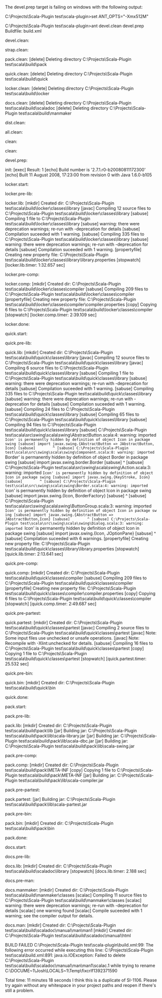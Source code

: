 The devel.prep target is failing on windows with the following output:

C:\Projects\Scala-Plugin test\scala-plugin>set ANT_OPTS="-Xmx512M"

C:\Projects\Scala-Plugin test\scala-plugin>ant devel.clean devel.prep
Buildfile: build.xml

devel.clean:

strap.clean:

pack.clean:
   [delete] Deleting directory C:\Projects\Scala-Plugin test\scala\build\pack

quick.clean:
   [delete] Deleting directory C:\Projects\Scala-Plugin test\scala\build\quick

locker.clean:
   [delete] Deleting directory C:\Projects\Scala-Plugin test\scala\build\locker

docs.clean:
   [delete] Deleting directory C:\Projects\Scala-Plugin test\scala\build\scaladoc
   [delete] Deleting directory C:\Projects\Scala-Plugin test\scala\build\manmaker

dist.clean:

all.clean:

clean:

clean:

devel.prep:

init:
     [exec] Result: 1
     [echo] Build number is '2.7.1.r0-b20080811172300'
     [echo] Built 11 August 2008, 17:23:00 from revision 0 with Java 1.6.0-b105

locker.start:

locker.pre-lib:

locker.lib:
    [mkdir] Created dir: C:\Projects\Scala-Plugin test\scala\build\locker\classes\library
    [javac] Compiling 12 source files to C:\Projects\Scala-Plugin test\scala\build\locker\classes\library
   [sabuse] Compiling 1 file to C:\Projects\Scala-Plugin test\scala\build\locker\classes\library
   [sabuse] warning: there were deprecation warnings; re-run with -deprecation for details
   [sabuse] Compilation suceeded with 1 warning.
   [sabuse] Compiling 335 files to C:\Projects\Scala-Plugin test\scala\build\locker\classes\library
   [sabuse] warning: there were deprecation warnings; re-run with -deprecation for details
   [sabuse] Compilation suceeded with 1 warning.
[propertyfile] Creating new property file: C:\Projects\Scala-Plugin test\scala\build\locker\classes\library\library.properties
[stopwatch] [locker.lib.timer: 1:32.657 sec]

locker.pre-comp:

locker.comp:
    [mkdir] Created dir: C:\Projects\Scala-Plugin test\scala\build\locker\classes\compiler
   [sabuse] Compiling 209 files to C:\Projects\Scala-Plugin test\scala\build\locker\classes\compiler
[propertyfile] Creating new property file: C:\Projects\Scala-Plugin test\scala\build\locker\classes\compiler\compiler.properties
     [copy] Copying 6 files to C:\Projects\Scala-Plugin test\scala\build\locker\classes\compiler
[stopwatch] [locker.comp.timer: 2:39.109 sec]

locker.done:

quick.start:

quick.pre-lib:

quick.lib:
    [mkdir] Created dir: C:\Projects\Scala-Plugin test\scala\build\quick\classes\library
    [javac] Compiling 12 source files to C:\Projects\Scala-Plugin test\scala\build\quick\classes\library
    [javac] Compiling 6 source files to C:\Projects\Scala-Plugin test\scala\build\quick\classes\library
   [sabuse] Compiling 1 file to C:\Projects\Scala-Plugin test\scala\build\quick\classes\library
   [sabuse] warning: there were deprecation warnings; re-run with -deprecation for details
   [sabuse] Compilation suceeded with 1 warning.
   [sabuse] Compiling 335 files to C:\Projects\Scala-Plugin test\scala\build\quick\classes\library
   [sabuse] warning: there were deprecation warnings; re-run with -deprecation for details
   [sabuse] Compilation suceeded with 1 warning.
   [sabuse] Compiling 24 files to C:\Projects\Scala-Plugin test\scala\build\quick\classes\library
   [sabuse] Compiling 65 files to C:\Projects\Scala-Plugin test\scala\build\quick\classes\library
   [sabuse] Compiling 94 files to C:\Projects\Scala-Plugin test\scala\build\quick\classes\library
   [sabuse] C:\Projects\Scala-Plugin test\scala\src\swing\scala\swing\AbstractButton.scala:4: warning: imported `Icon' is permanently hidden by definition of object Icon in package
 swing
   [sabuse] import javax.swing.{AbstractButton => JAbstractButton, Icon}
   [sabuse]        ^
   [sabuse] C:\Projects\Scala-Plugin test\scala\src\swing\scala\swing\Component.scala:8: warning: imported `Border' is permanently hidden by definition of object Border in package
swing
   [sabuse] import javax.swing.border.Border
   [sabuse]        ^
   [sabuse] C:\Projects\Scala-Plugin test\scala\src\swing\scala\swing\Action.scala:3: warning: imported `Icon' is permanently hidden by definition of object Icon in package swing
   [sabuse] import javax.swing.{KeyStroke, Icon}
   [sabuse]        ^
   [sabuse] C:\Projects\Scala-Plugin test\scala\src\swing\scala\swing\Border.scala:4: warning: imported `Icon' is permanently hidden by definition of object Icon in package swing
   [sabuse] import javax.swing.{Icon, BorderFactory}
   [sabuse]        ^
   [sabuse] C:\Projects\Scala-Plugin test\scala\src\swing\scala\swing\ButtonGroup.scala:3: warning: imported `Icon' is permanently hidden by definition of object Icon in package sw
ing
   [sabuse] import javax.swing.{AbstractButton => JAbstractButton,Icon}
   [sabuse]        ^
   [sabuse] C:\Projects\Scala-Plugin test\scala\src\swing\scala\swing\Dialog.scala:3: warning: imported `Icon' is permanently hidden by definition of object Icon in package swing
   [sabuse] import javax.swing.{Icon, JOptionPane}
   [sabuse]        ^
   [sabuse] Compilation suceeded with 6 warnings.
[propertyfile] Creating new property file: C:\Projects\Scala-Plugin test\scala\build\quick\classes\library\library.properties
[stopwatch] [quick.lib.timer: 2:13.641 sec]

quick.pre-comp:

quick.comp:
    [mkdir] Created dir: C:\Projects\Scala-Plugin test\scala\build\quick\classes\compiler
   [sabuse] Compiling 209 files to C:\Projects\Scala-Plugin test\scala\build\quick\classes\compiler
[propertyfile] Creating new property file: C:\Projects\Scala-Plugin test\scala\build\quick\classes\compiler\compiler.properties
     [copy] Copying 6 files to C:\Projects\Scala-Plugin test\scala\build\quick\classes\compiler
[stopwatch] [quick.comp.timer: 2:49.687 sec]

quick.pre-partest:

quick.partest:
    [mkdir] Created dir: C:\Projects\Scala-Plugin test\scala\build\quick\classes\partest
    [javac] Compiling 2 source files to C:\Projects\Scala-Plugin test\scala\build\quick\classes\partest
    [javac] Note: Some input files use unchecked or unsafe operations.
    [javac] Note: Recompile with -Xlint:unchecked for details.
   [sabuse] Compiling 16 files to C:\Projects\Scala-Plugin test\scala\build\quick\classes\partest
     [copy] Copying 1 file to C:\Projects\Scala-Plugin test\scala\build\quick\classes\partest
[stopwatch] [quick.partest.timer: 25.532 sec]

quick.pre-bin:

quick.bin:
    [mkdir] Created dir: C:\Projects\Scala-Plugin test\scala\build\quick\bin

quick.done:

pack.start:

pack.pre-lib:

pack.lib:
    [mkdir] Created dir: C:\Projects\Scala-Plugin test\scala\build\pack\lib
      [jar] Building jar: C:\Projects\Scala-Plugin test\scala\build\pack\lib\scala-library.jar
      [jar] Building jar: C:\Projects\Scala-Plugin test\scala\build\pack\lib\scala-dbc.jar
      [jar] Building jar: C:\Projects\Scala-Plugin test\scala\build\pack\lib\scala-swing.jar

pack.pre-comp:

pack.comp:
    [mkdir] Created dir: C:\Projects\Scala-Plugin test\scala\build\pack\META-INF
     [copy] Copying 1 file to C:\Projects\Scala-Plugin test\scala\build\pack\META-INF
      [jar] Building jar: C:\Projects\Scala-Plugin test\scala\build\pack\lib\scala-compiler.jar

pack.pre-partest:

pack.partest:
      [jar] Building jar: C:\Projects\Scala-Plugin test\scala\build\pack\lib\scala-partest.jar

pack.pre-bin:

pack.bin:
    [mkdir] Created dir: C:\Projects\Scala-Plugin test\scala\build\pack\bin

pack.done:

docs.start:

docs.pre-lib:

docs.lib:
    [mkdir] Created dir: C:\Projects\Scala-Plugin test\scala\build\scaladoc\library
[stopwatch] [docs.lib.timer: 2.188 sec]

docs.pre-man:

docs.manmaker:
    [mkdir] Created dir: C:\Projects\Scala-Plugin test\scala\build\manmaker\classes
   [scalac] Compiling 11 source files to C:\Projects\Scala-Plugin test\scala\build\manmaker\classes
   [scalac] warning: there were deprecation warnings; re-run with -deprecation for details
   [scalac] one warning found
   [scalac] Compile suceeded with 1 warning; see the compiler output for details.

docs.man:
    [mkdir] Created dir: C:\Projects\Scala-Plugin test\scala\build\scaladoc\manual\man\man1
    [mkdir] Created dir: C:\Projects\Scala-Plugin test\scala\build\scaladoc\manual\html

BUILD FAILED
C:\Projects\Scala-Plugin test\scala-plugin\build.xml:99: The following error occurred while executing this line:
C:\Projects\Scala-Plugin test\scala\build.xml:891: java.io.IOException: Failed to delete C:\Projects\Scala-Plugin test\scala\build\scaladoc\manual\man\man1\scalac.1 while trying to
 rename C:\DOCUME~1\Josh\LOCALS~1\Temp\fixcrlf1392371590

Total time: 11 minutes 18 seconds
I think this is a duplicate of SI-1106. Please try again without any whitespace in your project paths and reopen if there's still a problem.
